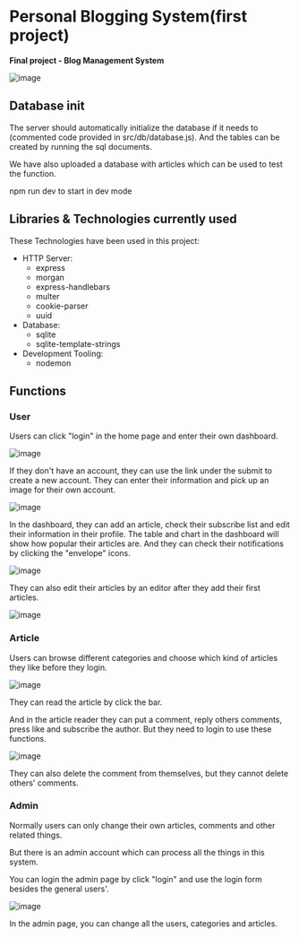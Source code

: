 # Personal Blogging System(first project)

**Final project - Blog Management System**

![image](https://github.com/UOA-PGCIT-FULLTIME/group-6-s2-23-v1/assets/82685227/0ee28524-6828-447a-a9ff-0cc1174b532d)

## Database init

The server should automatically initialize the database if it needs to (commented code provided in src/db/database.js).
And the tables can be created by running the sql documents.

We have also uploaded a database with articles which can be used to test the function.

npm run dev to start in dev mode

## Libraries & Technologies currently used

These Technologies have been used in this project:

- HTTP Server:
  - express
  - morgan
  - express-handlebars
  - multer
  - cookie-parser 
  - uuid 
- Database:
  - sqlite
  - sqlite-template-strings 
- Development Tooling:
  - nodemon

## Functions


### User

Users can click "login" in the home page and enter their own dashboard.

![image](https://github.com/UOA-PGCIT-FULLTIME/group-6-s2-23-v1/assets/82685227/12d895bc-0d99-4849-bd6b-ae407c6f6c21)

If they don't have an account, they can use the link under the submit to create a new account. They can enter their information and pick up an image for their own account.

![image](https://github.com/UOA-PGCIT-FULLTIME/group-6-s2-23-v1/assets/82685227/ed9f7f4a-6f33-4c8e-9650-418cc0ef3fe9)

In the dashboard, they can add an article, check their subscribe list and edit their information in their profile. The table and chart in the dashboard will show how popular their articles are. And they can check their notifications by clicking the "envelope" icons.

![image](https://github.com/UOA-PGCIT-FULLTIME/group-6-s2-23-v1/assets/82685227/5c14b633-bd6a-4b81-9483-e7225aad4cc2)

They can also edit their articles by an editor after they add their first articles.

![image](https://github.com/UOA-PGCIT-FULLTIME/group-6-s2-23-v1/assets/82685227/2d1c54d6-aa5a-4f8b-ac3c-1246fc9d0317)


### Article

Users can browse different categories and choose which kind of articles they like before they login.

![image](https://github.com/UOA-PGCIT-FULLTIME/group-6-s2-23-v1/assets/82685227/b50b53dd-fba9-4623-8e49-9f38786e5053)

They can read the article by click the bar.

And in the article reader they can put a comment, reply others comments, press like and subscribe the author. But they need to login to use these functions.  

![image](https://github.com/UOA-PGCIT-FULLTIME/group-6-s2-23-v1/assets/82685227/20b2a695-6342-48bc-870a-156247ed8940)

They can also delete the comment from themselves, but they cannot delete others' comments.

### Admin

Normally users can only change their own articles, comments and other related things.

But there is an admin account which can process all the things in this system.

You can login the admin page by click "login" and use the login form besides the general users'.

![image](https://github.com/UOA-PGCIT-FULLTIME/group-6-s2-23-v1/assets/82685227/965c9952-6132-4cb2-a896-bae1907f9f19)

In the admin page, you can change all the users, categories and articles.


